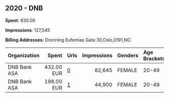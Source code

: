 ## 2020 - DNB 
**Spent**: 630.00

**Impressions**: 127,545

**Billing Addresses**: Dronning Eufemias Gate 30,Oslo,0191,NO

|Organization|Spent|Urls|Impressions|Genders|Age Brackets|Country Codes|
|:---|---:|:---|---:|:---|:---|:---|
|DNB Bank ASA|432.00 EUR|[0](https://www.snap.com/political-ads/asset/865dca62ffa051bf8b2701b8b14fb52f30de168bb9dc83761f8c1c378ca9a982?mediaType=mp4)|82,645|FEMALE|20-49|norway|
|DNB Bank ASA|198.00 EUR|[1](https://www.snap.com/political-ads/asset/e1f40de31ee381b779be4bbe38c6e23ad9b793adae254a12229d70949b292a0d?mediaType=mp4)|44,900|FEMALE|20-49|norway|
